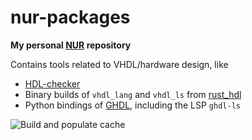 # nur-packages

**My personal [NUR](https://github.com/nix-community/NUR) repository**

Contains tools related to VHDL/hardware design, like
 - [HDL-checker](https://github.com/suoto/hdl_checker)
 - Binary builds of `vhdl_lang` and `vhdl_ls` from  [rust_hdl](https://github.com/VHDL-LS/rust_hdl)
 - Python bindings of [GHDL](https://github.com/ghdl/ghdl/tree/master/pyGHDL), including the LSP `ghdl-ls`


<!-- Remove this if you don't use github actions -->
![Build and populate cache](https://github.com/RRvW/nur-packages/workflows/Build%20and%20populate%20cache/badge.svg)

<!--

[![Build Status](https://travis-ci.com/<YOUR_TRAVIS_USERNAME>/nur-packages.svg?branch=master)](https://travis-ci.com/<YOUR_TRAVIS_USERNAME>/nur-packages)
[![Cachix Cache](https://img.shields.io/badge/cachix-<YOUR_CACHIX_CACHE_NAME>-blue.svg)](https://<YOUR_CACHIX_CACHE_NAME>.cachix.org)
-->

